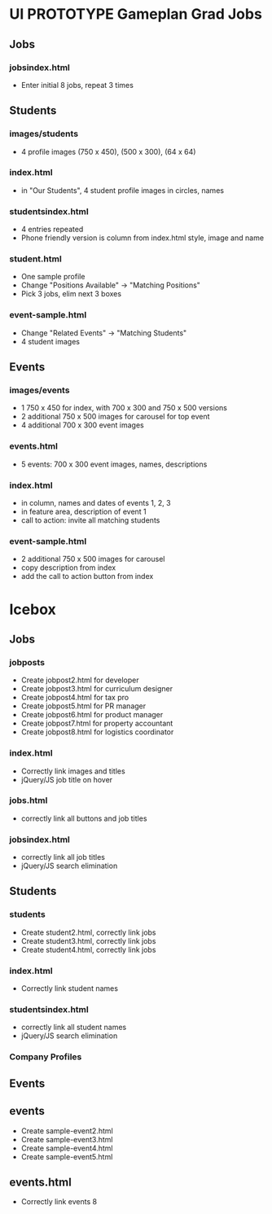 # UI PROTOTYPE Gameplan Grad Jobs

## Jobs

### jobsindex.html
* Enter initial 8 jobs, repeat 3 times

## Students

### images/students
* 4 profile images (750 x 450), (500 x 300), (64 x 64)

### index.html
* in "Our Students", 4 student profile images in circles, names

### studentsindex.html
* 4 entries repeated
* Phone friendly version is column from index.html style, image and name

### student.html
* One sample profile
* Change "Positions Available" -> "Matching Positions"
* Pick 3 jobs, elim next 3 boxes

### event-sample.html
* Change "Related Events" -> "Matching Students"
* 4 student images 

## Events

### images/events
* 1 750 x 450 for index, with 700 x 300 and 750 x 500 versions
* 2 additional 750 x 500 images for carousel for top event
* 4 additional 700 x 300 event images

### events.html
* 5 events: 700 x 300 event images, names, descriptions

### index.html
* in column, names and dates of events 1, 2, 3
* in feature area, description of event 1
* call to action: invite all matching students

### event-sample.html
* 2 additional 750 x 500 images for carousel
* copy description from index
* add the call to action button from index

# Icebox

## Jobs

### jobposts
* Create jobpost2.html for developer
* Create jobpost3.html for curriculum designer
* Create jobpost4.html for tax pro
* Create jobpost5.html for PR manager
* Create jobpost6.html for product manager
* Create jobpost7.html for property accountant
* Create jobpost8.html for logistics coordinator

### index.html
* Correctly link images and titles
* jQuery/JS job title on hover

### jobs.html
* correctly link all buttons and job titles

### jobsindex.html
* correctly link all job titles
* jQuery/JS search elimination

## Students

### students
* Create student2.html, correctly link jobs
* Create student3.html, correctly link jobs
* Create student4.html, correctly link jobs

### index.html
* Correctly link student names

### studentsindex.html
* correctly link all student names
* jQuery/JS search elimination

### Company Profiles

## Events

## events
* Create sample-event2.html
* Create sample-event3.html
* Create sample-event4.html
* Create sample-event5.html

## events.html 
* Correctly link events
8